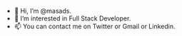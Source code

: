 - 👋 Hi, I’m @masads.
- 👀 I’m interested in Full Stack Developer.
- 📫 You can contact me on Twitter or Gmail or Linkedin.


